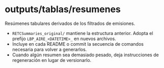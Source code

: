 # outputs/tablas/resumenes

Resúmenes tabulares derivados de los filtrados de emisiones.

- `RETCSummaries_original/` mantiene la estructura anterior. Adopta el prefijo `LBP_AIRE_<DATETIME>_` en nuevos archivos.
- Incluye en cada README o commit la secuencia de comandos necesaria para volver a generarlos.
- Cuando algún resumen sea demasiado pesado, deja instrucciones de regeneración en lugar de versionarlo.
